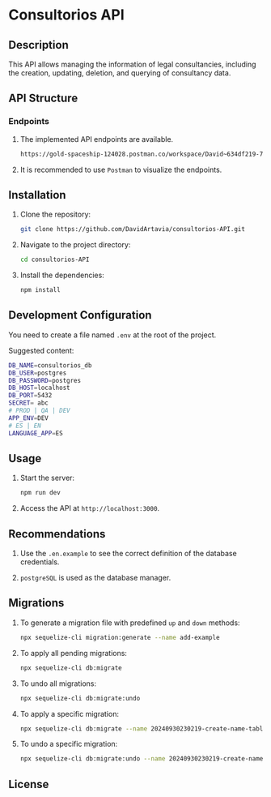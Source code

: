 # Consultorios API

## Description

This API allows managing the information of legal consultancies, including the creation, updating, deletion, and querying of consultancy data.

## API Structure

### Endpoints

1. The implemented API endpoints are available.
   ```sh
   https://gold-spaceship-124028.postman.co/workspace/David~634df219-77d1-47fc-9b34-42c00ade5c01/collection/19333935-2eff82c0-3fcc-4490-bd32-11cd07d33e5c?action=share&creator=19333935
   ```
2. It is recommended to use `Postman` to visualize the endpoints.

## Installation

1. Clone the repository:
   ```sh
   git clone https://github.com/DavidArtavia/consultorios-API.git
   ```
2. Navigate to the project directory:
   ```sh
   cd consultorios-API
   ```
3. Install the dependencies:
   ```sh
   npm install
   ```

## Development Configuration

You need to create a file named `.env` at the root of the project.

Suggested content:


```sh
DB_NAME=consultorios_db  
DB_USER=postgres
DB_PASSWORD=postgres
DB_HOST=localhost
DB_PORT=5432
SECRET= abc
# PROD | QA | DEV
APP_ENV=DEV
# ES | EN
LANGUAGE_APP=ES
```

## Usage

1. Start the server:
   ```sh
   npm run dev
   ```
2. Access the API at `http://localhost:3000`.

## Recommendations

1. Use the `.en.example` to see the correct definition of the database credentials.

2. `postgreSQL` is used as the database manager.

## Migrations

1. To generate a migration file with predefined `up` and `down` methods:

   ```sh
   npx sequelize-cli migration:generate --name add-example
   ```

2. To apply all pending migrations:

   ```sh
   npx sequelize-cli db:migrate
   ```

3. To undo all migrations:

   ```sh
   npx sequelize-cli db:migrate:undo
   ```

4. To apply a specific migration:

   ```sh
   npx sequelize-cli db:migrate --name 20240930230219-create-name-table.js
   ```

5. To undo a specific migration:
   ```sh
   npx sequelize-cli db:migrate:undo --name 20240930230219-create-name-table.js
   ```

## License

```

```
